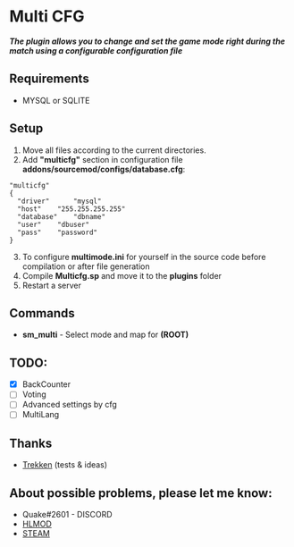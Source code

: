 # Multi CFG
***The plugin allows you to change and set the game mode right during the match using a configurable configuration file***

## Requirements
 - MYSQL or SQLITE

## Setup
1) Move all files according to the current directories. 
2) Add **"multicfg"** section in configuration file **addons/sourcemod/configs/database.cfg**:
```
"multicfg"
{
  "driver"      "mysql"
  "host"	"255.255.255.255"
  "database"	"dbname"
  "user"	"dbuser"
  "pass"	"password"
}
```
3) To configure **multimode.ini** for yourself in the source code before compilation or after file generation
4) Compile **Multicfg.sp** and move it to the **plugins** folder
5) Restart a server
## Commands 
- **sm_multi** - Select mode and map for **(ROOT)**

## TODO:
- [x] BackCounter  
- [ ] Voting
- [ ] Advanced settings by cfg
- [ ] MultiLang

## Thanks
- [Trekken](https://hlmod.ru/members/trekken.132185/) (tests & ideas)

## About possible problems, please let me know: 
- Quake#2601 - DISCORD
- [HLMOD](https://hlmod.ru/members/palonez.92448/)
- [STEAM](https://steamcommunity.com/id/comecamecame/)
